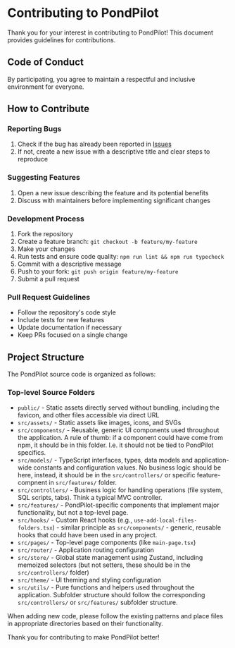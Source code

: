 # Contributing to PondPilot

Thank you for your interest in contributing to PondPilot! This document provides guidelines for contributions.

## Code of Conduct

By participating, you agree to maintain a respectful and inclusive environment for everyone.

## How to Contribute

### Reporting Bugs

1. Check if the bug has already been reported in [Issues](https://github.com/pondpilot/pondpilot/issues)
2. If not, create a new issue with a descriptive title and clear steps to reproduce

### Suggesting Features

1. Open a new issue describing the feature and its potential benefits
2. Discuss with maintainers before implementing significant changes

### Development Process

1. Fork the repository
2. Create a feature branch: `git checkout -b feature/my-feature`
3. Make your changes
4. Run tests and ensure code quality: `npm run lint && npm run typecheck`
5. Commit with a descriptive message
6. Push to your fork: `git push origin feature/my-feature`
7. Submit a pull request

### Pull Request Guidelines

- Follow the repository's code style
- Include tests for new features
- Update documentation if necessary
- Keep PRs focused on a single change

## Project Structure

The PondPilot source code is organized as follows:

### Top-level Source Folders

- `public/` - Static assets directly served without bundling, including the favicon, and other files accessible via direct URL
- `src/assets/` - Static assets like images, icons, and SVGs
- `src/components/` - Reusable, generic UI components used throughout the application. A rule of thumb: if a component could have come from npm, it should be in this folder. I.e. it should not be tied to PondPilot specifics.
- `src/models/` - TypeScript interfaces, types, data models and application-wide constants and configuration values. No business logic should be here, instead, it should be in the `src/controllers/` or specific feature-compnent in `src/features/` folder.
- `src/controllers/` - Business logic for handling operations (file system, SQL scripts, tabs). Think a typical MVC controller.
- `src/features/` - PondPilot-specific components that implement major functionality, but not a top-level page.
- `src/hooks/` - Custom React hooks (e.g., `use-add-local-files-folders.tsx`) - similar principle as `src/components/` - generic, reusable hooks that could have been used in any project.
- `src/pages/` - Top-level page components (like `main-page.tsx`)
- `src/router/` - Application routing configuration
- `src/store/` - Global state management using Zustand, including memoized selectors (but not setters, these should be in the `src/controllers/` folder)
- `src/theme/` - UI theming and styling configuration
- `src/utils/` - Pure functions and helpers used throughout the application. Subfolder structure should follow the corresponding `src/controllers/` or `src/features/` subfolder structure.

When adding new code, please follow the existing patterns and place files in appropriate directories based on their functionality.

Thank you for contributing to make PondPilot better!
